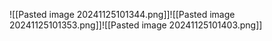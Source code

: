 ![[Pasted image 20241125101344.png]]![[Pasted image 20241125101353.png]]![[Pasted image 20241125101403.png]]